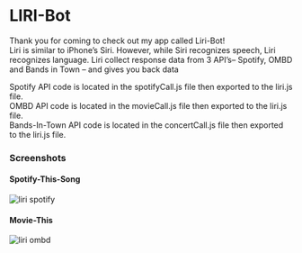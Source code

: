 # LIRI-Bot
Thank you for coming to check out my app called Liri-Bot! <br>
Liri is similar to iPhone’s Siri. However, while Siri recognizes speech, Liri recognizes language. Liri collect response data from 3 API’s– Spotify, OMBD and Bands in Town – and gives you back data

Spotify API code is located in the spotifyCall.js file then exported to the liri.js file. <br>
OMBD API code is located in the movieCall.js file then exported to the liri.js file. <br>
Bands-In-Town API code is located in the concertCall.js file then exported to the liri.js file. <br>

### Screenshots
#### Spotify-This-Song
![liri spotify](https://user-images.githubusercontent.com/46077030/57975522-47e5ba00-7990-11e9-8932-70e3e34cfd7a.JPG)

#### Movie-This
![liri ombd](https://user-images.githubusercontent.com/46077030/57975541-972bea80-7990-11e9-8c2b-fe02a352c18a.JPG)
